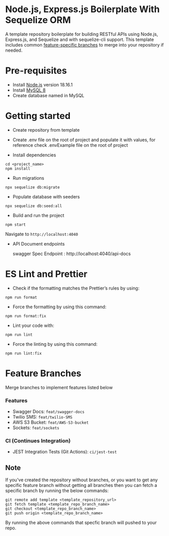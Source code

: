 # Node.js, Express.js Boilerplate With Sequelize ORM

A template repository boilerplate for building RESTful APIs using Node.js, Express.js, and Sequelize and with sequelize-cli support. This template includes common [feature-specific branches](#feature-branches) to merge into your repository if needed.

# Pre-requisites

- Install [Node.js](https://nodejs.org/en/) version 18.16.1
- Install [MySQL 8](https://dev.mysql.com/downloads/mysql/)
- Create database named in MySQL

# Getting started

- Create repository from template

- Create .env file on the root of project and populate it with values, for reference check .envExample file on the root of project

- Install dependencies

```
cd <project_name>
npm install
```

- Run migrations

```
npx sequelize db:migrate
```

- Populate database with seeders

```
npx sequelize db:seed:all
```

- Build and run the project

```
npm start
```

Navigate to `http://localhost:4040`

- API Document endpoints

  swagger Spec Endpoint : http://localhost:4040/api-docs

# ES Lint and Prettier

- Check if the formatting matches the Prettier’s rules by using:

```
npm run format
```

- Force the formatting by using this command:

```
npm run format:fix
```

- Lint your code with:

```
npm run lint
```

- Force the linting by using this command:

```
npm run lint:fix
```

# Feature Branches

Merge branches to implement features listed below

### Features

- Swagger Docs: `feat/swagger-docs`
- Twilio SMS: `feat/twilio-SMS`
- AWS S3 Bucket: `feat/AWS-S3-bucket`
- Sockets: `feat/sockets`

### CI (Continues Integration)

- JEST Integration Tests (Git Actions): `ci/jest-test`

## Note

If you've created the repository without branches, or you want to get any specific feature branch without getting all branches then you can fetch a specific branch by running the below commands:

```
git remote add template <template_repository_url>
git fetch template <template_repo_branch_name>
git checkout <template_repo_branch_name>
git push origin <template_repo_branch_name>
```

By running the above commands that specfic branch will pushed to your repo.
